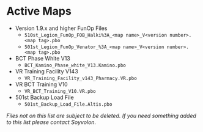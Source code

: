 # Active Maps
- Version 1.9.x and higher FunOp Files
    - `510st_Legion_FunOp_FOB_Halki%3A_<map name>_V<version number>.<map tag>.pbo`
    - `501st_Legion_FunOp_Venator_%3A_<map name>_V<version number>.<map tag>.pbo`
- BCT Phase White V13
    - `BCT_Kamino_Phase_white_V13.Kamino.pbo`
- VR Training Facility V143
    - `VR_Training_Facility_v143_Pharmacy.VR.pbo`
- VR BCT Training V10
    - `VR_BCT_Training_V10.VR.pbo`
- 501st Backup Load File
    - `501st_Backup_Load_File.Altis.pbo`

*Files not on this list are subject to be deleted. If you need something added to this list please contact Soyvolon.*
